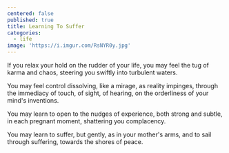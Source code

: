 ```yaml
---
centered: false
published: true
title: Learning To Suffer
categories:
  - life
image: 'https://i.imgur.com/RsNYR0y.jpg'
---
```

If you relax your hold
on the rudder of your life,
you may feel the tug
of karma and chaos,
steering you swiftly 
into turbulent waters.

You may feel control dissolving,
like a mirage,
as reality impinges,
through the immediacy of touch,
of sight, of hearing,
on the orderliness
of your mind's inventions.

You may learn to open
to the nudges of experience,
both strong and subtle,
in each pregnant moment,
shattering you complacency.

You may learn to suffer,
but gently, as in your mother's arms,
and to sail through suffering,
towards the shores of peace.



